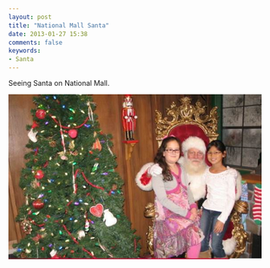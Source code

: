 ```yaml
---
layout: post
title: "National Mall Santa"
date: 2013-01-27 15:38
comments: false
keywords:
- Santa
---
```

Seeing Santa on National Mall.

![National Mall Santa](/assets/images/2012/2012-12-26/National-mall-Sata.jpg)
